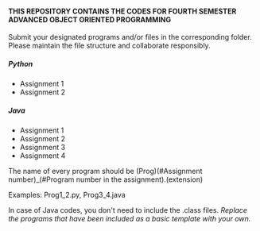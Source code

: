 #### THIS REPOSITORY CONTAINS THE CODES FOR FOURTH SEMESTER ADVANCED OBJECT ORIENTED PROGRAMMING
Submit your designated programs and/or files in the corresponding folder. Please maintain the file structure and collaborate responsibly.

##### Python 
* Assignment 1
* Assignment 2

##### Java
* Assignment 1
* Assignment 2
* Assignment 3
* Assignment 4

The name of every program should be (Prog)(#Assignment number)_(#Program number in the assignment).(extension)  

Examples: Prog1_2.py, Prog3_4.java  

In case of Java codes, you don't need to include the .class files. _Replace the programs that have been included as a basic template with your own._